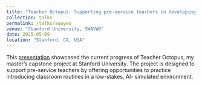 ```yaml
---
title: "Teacher Octopus: Supporting pre-service teachers in developing classroom management skills"
collection: talks
permalink: /talks/swaywo
venue: "Stanford University, SWAYWO"
date: 2025-05-09
location: "Stanford, CA, USA"
---
```


This [presentation](https://docs.google.com/presentation/d/1FMZ8RfSAK8nBPmojwbP_olu3wClWvGqb26TLIe0V898/edit?usp=sharing ) showcased the current progress of Teacher Octopus, my master’s capstone project at Stanford University. The project is designed to support pre-service teachers by offering opportunities to practice introducing classroom routines in a low-stakes, AI- simulated environment.